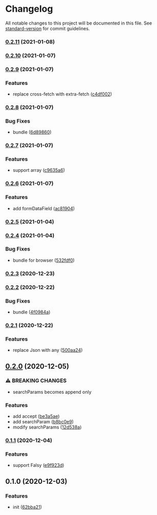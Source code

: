 # Changelog

All notable changes to this project will be documented in this file. See [standard-version](https://github.com/conventional-changelog/standard-version) for commit guidelines.

### [0.2.11](https://github.com/BlackGlory/extra-request/compare/v0.2.10...v0.2.11) (2021-01-08)

### [0.2.10](https://github.com/BlackGlory/extra-request/compare/v0.2.9...v0.2.10) (2021-01-07)

### [0.2.9](https://github.com/BlackGlory/extra-request/compare/v0.2.8...v0.2.9) (2021-01-07)


### Features

* replace cross-fetch with extra-fetch ([c4df002](https://github.com/BlackGlory/extra-request/commit/c4df0022fb45f805f05be8cf2efecad95dd81709))

### [0.2.8](https://github.com/BlackGlory/extra-request/compare/v0.2.7...v0.2.8) (2021-01-07)


### Bug Fixes

* bundle ([6d89860](https://github.com/BlackGlory/extra-request/commit/6d898602e1e13b2bea45c08bf807d0b8e7afc24f))

### [0.2.7](https://github.com/BlackGlory/extra-request/compare/v0.2.6...v0.2.7) (2021-01-07)


### Features

* support array ([c9635a6](https://github.com/BlackGlory/extra-request/commit/c9635a6dd444aee0924fd01c0c90cdc8196028e4))

### [0.2.6](https://github.com/BlackGlory/extra-request/compare/v0.2.5...v0.2.6) (2021-01-07)


### Features

* add formDataField ([ac81904](https://github.com/BlackGlory/extra-request/commit/ac819041eaa7d6c13b315b926fe650f8bd9aa9c0))

### [0.2.5](https://github.com/BlackGlory/extra-request/compare/v0.2.4...v0.2.5) (2021-01-04)

### [0.2.4](https://github.com/BlackGlory/extra-request/compare/v0.2.3...v0.2.4) (2021-01-04)


### Bug Fixes

* bundle for browser ([532fdf0](https://github.com/BlackGlory/extra-request/commit/532fdf0c19bd2c7cfab5b5dd7b368bce48c75659))

### [0.2.3](https://github.com/BlackGlory/extra-request/compare/v0.2.2...v0.2.3) (2020-12-23)

### [0.2.2](https://github.com/BlackGlory/extra-request/compare/v0.2.1...v0.2.2) (2020-12-22)


### Bug Fixes

* bundle ([4f0984a](https://github.com/BlackGlory/extra-request/commit/4f0984abaec413eb61b521992316c2444975e59c))

### [0.2.1](https://github.com/BlackGlory/extra-request/compare/v0.2.0...v0.2.1) (2020-12-22)


### Features

* replace Json with any ([500aa24](https://github.com/BlackGlory/extra-request/commit/500aa24d04c6ad248e89434cfbbc4745ce0f9671))

## [0.2.0](https://github.com/BlackGlory/extra-request/compare/v0.1.1...v0.2.0) (2020-12-05)


### ⚠ BREAKING CHANGES

* searchParams becomes append only

### Features

* add accept ([be3a5ae](https://github.com/BlackGlory/extra-request/commit/be3a5aed6a435d2942883341f5d6d95c98105ed9))
* add searchParam ([b8bc0e9](https://github.com/BlackGlory/extra-request/commit/b8bc0e901648810219b68e10b8a2b2af924466e4))
* modify searchParams ([12d538a](https://github.com/BlackGlory/extra-request/commit/12d538a39a86558cef0c041a36c8657d73a51d37))

### [0.1.1](https://github.com/BlackGlory/extra-request/compare/v0.1.0...v0.1.1) (2020-12-04)


### Features

* support Falsy ([e9f923d](https://github.com/BlackGlory/extra-request/commit/e9f923d4b1718c2c610b751040e1e3a04453462a))

## 0.1.0 (2020-12-03)


### Features

* init ([62bba21](https://github.com/BlackGlory/extra-request/commit/62bba214f6ce2a9db34ab29e39378addadb0ce1f))
